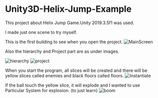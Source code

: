 # Unity3D-Helix-Jump-Example

This project about Helix Jump Game.Unity 2019.3.5f1 was used.

I made just one scene to try myself.

This is the first building to see when you open the project.
![MainScreen](https://user-images.githubusercontent.com/59045890/91636035-2afabc00-ea06-11ea-9749-0e02e5fdf1f0.png)

Also the hierarchy and Project part are as under images.

![hierarchy](https://user-images.githubusercontent.com/59045890/91636161-14a13000-ea07-11ea-90f4-9e1b0bc27f65.png)
![project](https://user-images.githubusercontent.com/59045890/91636197-73ff4000-ea07-11ea-8054-6e79d4c47118.png)

When you start the program, all slices will be created and there will be yellow slices called enemies and black floors called floors.
![Instantiate](https://user-images.githubusercontent.com/59045890/91636476-8aa69680-ea09-11ea-9b03-705a353b8e5c.png)

If the ball touch the yellow slice, it will explode and I wanted to use Particular System for explosion. (to just learn)
![boom](https://user-images.githubusercontent.com/59045890/91636477-8d08f080-ea09-11ea-82b3-189e7dc05d05.png)
